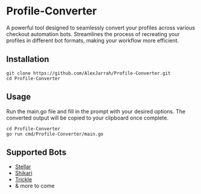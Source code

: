 # Profile-Converter

A powerful tool designed to seamlessly convert your profiles across various checkout automation bots. Streamlines the process of recreating your profiles in different bot formats, making your workflow more efficient.

## Installation

```
git clone https://github.com/AlexJarrah/Profile-Converter.git
cd Profile-Converter
```

## Usage

Run the main.go file and fill in the prompt with your desired options. The converted output will be copied to your clipboard once complete.

```
cd Profile-Converter
go run cmd/Profile-Converter/main.go
```

## Supported Bots

- [Stellar](https://stellaraio.com/)
- [Shikari](https://shikari.tech/)
- [Trickle](https://trickle.bot)
- & more to come
